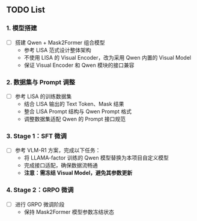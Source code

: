 ## TODO List

### 1. 模型搭建
- [ ] 搭建 Qwen + Mask2Former 组合模型
  - 参考 LISA 范式设计整体架构
  - 不使用 LISA 的 Visual Encoder，改为采用 Qwen 内置的 Visual Model
  - 保证 Visual Encoder 和 Qwen 模块的接口兼容

### 2. 数据集与 Prompt 调整
- [ ] 参考 LISA 的训练数据集
  - 结合 LISA 输出的 Text Token、Mask 结果
  - 整合 LISA Prompt 结构与 Qwen Prompt 格式
  - 调整数据集适配 Qwen 的 Prompt 接口规范

### 3. Stage 1：SFT 微调
- [ ] 参考 VLM-R1 方案，完成以下任务：
  - 将 LLAMA-factor 训练的 Qwen 模型替换为本项目自定义模型
  - 完成接口适配，确保数据流畅通
  - **注意：需冻结 Visual Model，避免其参数更新**

### 4. Stage 2：GRPO 微调
- [ ] 进行 GRPO 微调阶段
  - 保持 Mask2Former 模型参数冻结状态
